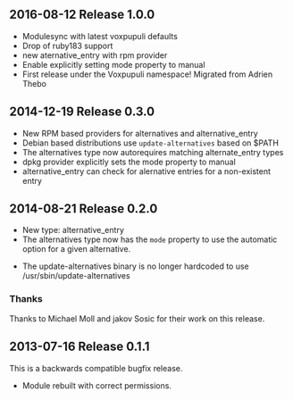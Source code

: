 ## 2016-08-12 Release 1.0.0

 * Modulesync with latest voxpupuli defaults
 * Drop of ruby183 support
 * new aternative_entry with rpm provider
 * Enable explicitly setting mode property to manual
 * First release under the Voxpupuli namespace! Migrated from Adrien Thebo


## 2014-12-19 Release 0.3.0

  * New RPM based providers for alternatives and alternative_entry
  * Debian based distributions use `update-alternatives` based on $PATH
  * The alternatives type now autorequires matching alternate_entry types
  * dpkg provider explicitly sets the mode property to manual
  * alternative_entry can check for alernative entries for a non-existent entry


## 2014-08-21 Release 0.2.0

  * New type: alternative_entry
  * The alternatives type now has the `mode` property to use the automatic
    option for a given alternative.
  - The update-alternatives binary is no longer hardcoded to use
    /usr/sbin/update-alternatives

### Thanks

Thanks to Michael Moll and jakov Sosic for their work on this release.


## 2013-07-16 Release 0.1.1

This is a backwards compatible bugfix release.

  * Module rebuilt with correct permissions.
